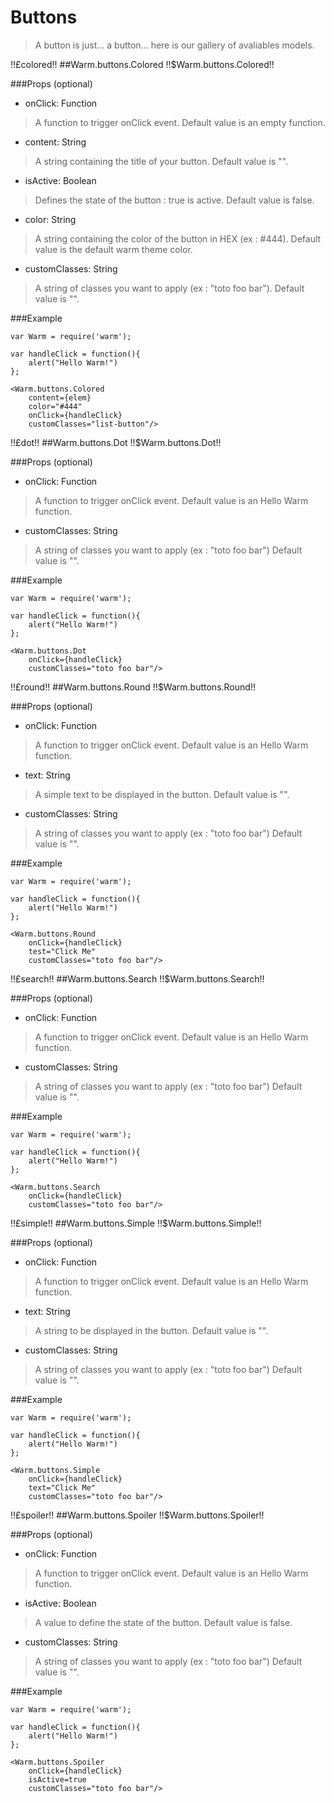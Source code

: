 # Buttons
> A button is just... a button... here is our gallery of avaliables models.

!!£colored!!
##Warm.buttons.Colored !!$Warm.buttons.Colored!!

###Props (optional)
- onClick: Function

> A function to trigger onClick event.
> Default value is an empty function.

- content: String

> A string containing the title of your button.
> Default value is "".

- isActive: Boolean

> Defines the state of the button : true is active.
> Default value is false.

- color: String

> A string containing the color of the button in HEX (ex : #444).
> Default value is the default warm theme color.

- customClasses: String

> A string of classes you want to apply (ex : "toto foo bar").
> Default value is "".

###Example

```
var Warm = require('warm');

var handleClick = function(){
    alert("Hello Warm!")
};

<Warm.buttons.Colored
    content={elem}
    color="#444"
    onClick={handleClick}
    customClasses="list-button"/>
```


!!£dot!!
##Warm.buttons.Dot !!$Warm.buttons.Dot!!

###Props (optional)
- onClick: Function

> A function to trigger onClick event.
> Default value is an Hello Warm function.

- customClasses: String

> A string of classes you want to apply (ex : "toto foo bar")
> Default value is "".

###Example

```
var Warm = require('warm');

var handleClick = function(){
    alert("Hello Warm!")
};

<Warm.buttons.Dot
    onClick={handleClick}
    customClasses="toto foo bar"/>
```


!!£round!!
##Warm.buttons.Round !!$Warm.buttons.Round!!

###Props (optional)
- onClick: Function

> A function to trigger onClick event.
> Default value is an Hello Warm function.

- text: String

> A simple text to be displayed in the button.
> Default value is "".

- customClasses: String

> A string of classes you want to apply (ex : "toto foo bar")
> Default value is "".

###Example

```
var Warm = require('warm');

var handleClick = function(){
    alert("Hello Warm!")
};

<Warm.buttons.Round
    onClick={handleClick}
    test="Click Me"
    customClasses="toto foo bar"/>
```

!!£search!!
##Warm.buttons.Search !!$Warm.buttons.Search!!

###Props (optional)
- onClick: Function

> A function to trigger onClick event.
> Default value is an Hello Warm function.

- customClasses: String

> A string of classes you want to apply (ex : "toto foo bar")
> Default value is "".

###Example

```
var Warm = require('warm');

var handleClick = function(){
    alert("Hello Warm!")
};

<Warm.buttons.Search
    onClick={handleClick}
    customClasses="toto foo bar"/>
```

!!£simple!!
##Warm.buttons.Simple !!$Warm.buttons.Simple!!

###Props (optional)
- onClick: Function

> A function to trigger onClick event.
> Default value is an Hello Warm function.

- text: String

> A string to be displayed in the button.
> Default value is "".

- customClasses: String

> A string of classes you want to apply (ex : "toto foo bar")
> Default value is "".

###Example

```
var Warm = require('warm');

var handleClick = function(){
    alert("Hello Warm!")
};

<Warm.buttons.Simple
    onClick={handleClick}
    text="Click Me"
    customClasses="toto foo bar"/>
```

!!£spoiler!!
##Warm.buttons.Spoiler !!$Warm.buttons.Spoiler!!

###Props (optional)
- onClick: Function

> A function to trigger onClick event.
> Default value is an Hello Warm function.

- isActive: Boolean

> A value to define the state of the button.
> Default value is false.

- customClasses: String

> A string of classes you want to apply (ex : "toto foo bar")
> Default value is "".

###Example

```
var Warm = require('warm');

var handleClick = function(){
    alert("Hello Warm!")
};

<Warm.buttons.Spoiler
    onClick={handleClick}
    isActive=true
    customClasses="toto foo bar"/>
```
